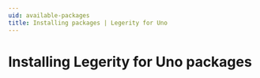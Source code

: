 ```yaml
---
uid: available-packages
title: Installing packages | Legerity for Uno
---
```


# Installing Legerity for Uno packages
